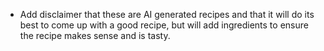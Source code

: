 - Add disclaimer that these are AI generated recipes and that it will do its best to come up with a good recipe, but will add ingredients to ensure the recipe makes sense and is tasty.